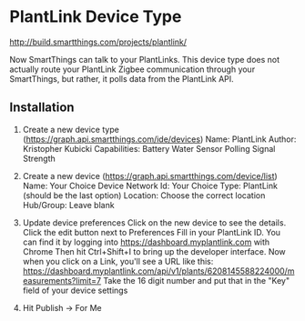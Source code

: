 # PlantLink Device Type
http://build.smartthings.com/projects/plantlink/

Now SmartThings can talk to your PlantLinks. This device type does not actually route your PlantLink Zigbee communication through your SmartThings, but rather, it polls data from the PlantLink API.  

## Installation

1) Create a new device type (https://graph.api.smartthings.com/ide/devices)
      Name: PlantLink
      Author: Kristopher Kubicki
      Capabilities:
        Battery
        Water Sensor 
        Polling
        Signal Strength

2) Create a new device (https://graph.api.smartthings.com/device/list)
      Name: Your Choice
      Device Network Id: Your Choice
      Type: PlantLink (should be the last option)
      Location: Choose the correct location
      Hub/Group: Leave blank
 
3) Update device preferences
     Click on the new device to see the details.
     Click the edit button next to Preferences
     Fill in your PlantLink ID. You can find it by logging into https://dashboard.myplantlink.com with Chrome
     Then hit Ctrl+Shift+I to bring up the developer interface.  Now when you click on a Link, you'll see a URL
     like this: https://dashboard.myplantlink.com/api/v1/plants/6208145588224000/measurements?limit=7
     Take the 16 digit number and put that in the "Key" field of your device settings

4) Hit Publish -> For Me
